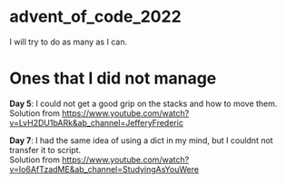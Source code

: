 # advent_of_code_2022

I will try to do as many as I can.

# Ones that I did not manage

**Day 5**: I could not get a good grip on the stacks and how to move them.  
Solution from https://www.youtube.com/watch?v=LvH2DU1bARk&ab_channel=JefferyFrederic

**Day 7**: I had the same idea of using a dict in my mind, but I couldnt not transfer it to script.  
Solution from https://www.youtube.com/watch?v=Io6AfTzadME&ab_channel=StudyingAsYouWere
